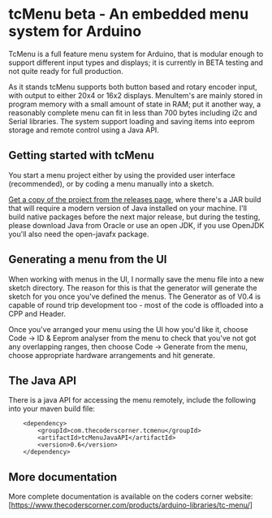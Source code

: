 # tcMenu beta - An embedded menu system for Arduino

TcMenu is a full feature menu system for Arduino, that is modular enough to support different input types and displays;
it is currently in BETA testing and not quite ready for full production.

As it stands tcMenu supports both button based and rotary encoder input, with output to either 20x4 or 16x2 displays.
MenuItem's are mainly stored in program memory with a small amount of state in RAM; put it another way, a reasonably
complete menu can fit in less than 700 bytes including i2c and Serial libraries. The system support loading and saving
items into eeprom storage and remote control using a Java API.

## Getting started with tcMenu

You start a menu project either by using the provided user interface (recommended), or by coding a menu manually into a sketch. 

[Get a copy of the project from the releases page](https://github.com/davetcc/tcMenu/releases), where there's a JAR build that will require a modern version of Java installed on your machine. I'll build native packages before the next major release, but during the testing, please download Java from Oracle or use an open JDK, if you use OpenJDK you'll also need the open-javafx package.

## Generating a menu from the UI

When working with menus in the UI, I normally save the menu file into a new sketch directory. The reason for this is
that the generator will generate the sketch for you once you've defined the menus. The Generator as of V0.4 is capable of round trip development too - most of the code is offloaded into a CPP and Header.

Once you've arranged your menu using the UI how you'd like it, choose Code -> ID & Eeprom analyser from the menu
to check that you've not got any overlapping ranges, then choose Code -> Generate from the menu, choose appropriate
hardware arrangements and hit generate.

## The Java API

There is a java API for accessing the menu remotely, include the following into your maven build file:

        <dependency>
            <groupId>com.thecoderscorner.tcmenu</groupId>
            <artifactId>tcMenuJavaAPI</artifactId>
            <version>0.6</version>
        </dependency>

## More documentation

More complete documentation is available on the coders corner website:
[https://www.thecoderscorner.com/products/arduino-libraries/tc-menu/] 
